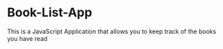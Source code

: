 # Book-List-App
This is a JavaScript Application that allows you to keep track of the books you have read
